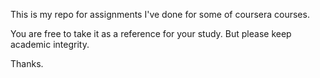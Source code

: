 This is my repo for assignments I've done for some of coursera courses.

You are free to take it as a reference for your study. But please keep academic integrity. 

Thanks.
